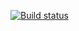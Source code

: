 [![Build status](https://ci.appveyor.com/api/projects/status/6ca22hlw0bitq32n?svg=true)](https://ci.appveyor.com/project/ApecsDm/testmode)
